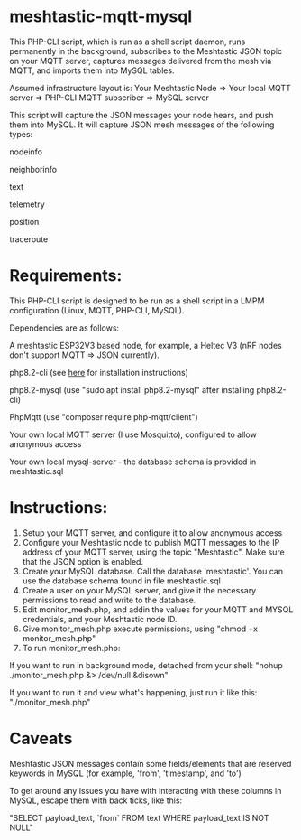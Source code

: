 # meshtastic-mqtt-mysql
This PHP-CLI script, which is run as a shell script daemon, runs permanently in the background, subscribes to the Meshtastic JSON topic on your MQTT server, captures messages delivered from the mesh via MQTT, and imports them into MySQL tables.

Assumed infrastructure layout is: Your Meshtastic Node => Your local MQTT server => PHP-CLI MQTT subscriber => MySQL server

This script will capture the JSON messages your node hears, and push them into MySQL. It will capture JSON mesh messages of the following types:

nodeinfo

neighborinfo

text

telemetry

position

traceroute

# Requirements:
This PHP-CLI script is designed to be run as a shell script in a LMPM configuration (Linux, MQTT, PHP-CLI, MySQL).

Dependencies are as follows:

A meshtastic ESP32V3 based node, for example, a Heltec V3 (nRF nodes don't support MQTT => JSON currently).

php8.2-cli (see <a href='https://php.watch/articles/install-php82-ubuntu-debian'>here</a> for installation instructions) 

php8.2-mysql (use "sudo apt install php8.2-mysql" after installing php8.2-cli)

PhpMqtt (use "composer require php-mqtt/client")

Your own local MQTT server (I use Mosquitto), configured to allow anonymous access

Your own local mysql-server - the database schema is provided in meshtastic.sql

# Instructions:
1) Setup your MQTT server, and configure it to allow anonymous access
2) Configure your Meshtastic node to publish MQTT messages to the IP address of your MQTT server, using the topic "Meshtastic". Make sure that the JSON option is enabled.
3) Create your MySQL database. Call the database 'meshtastic'. You can use the database schema found in file meshtastic.sql
4) Create a user on your MySQL server, and give it the necessary permissions to read and write to the database.
5) Edit monitor_mesh.php, and addin the values for your MQTT and MYSQL credentials, and your Meshtastic node ID.
6) Give monitor_mesh.php execute permissions, using "chmod +x monitor_mesh.php"
7) To run monitor_mesh.php:

If you want to run in background mode, detached from your shell: "nohup ./monitor_mesh.php &> /dev/null &disown"

If you want to run it and view what's happening, just run it like this: "./monitor_mesh.php"

# Caveats
Meshtastic JSON messages contain some fields/elements that are reserved keywords in MySQL (for example, 'from', 'timestamp', and 'to')

To get around any issues you have with interacting with these columns in MySQL, escape them with back ticks, like this:

"SELECT payload_text, \`from\` FROM text WHERE payload_text IS NOT NULL"
